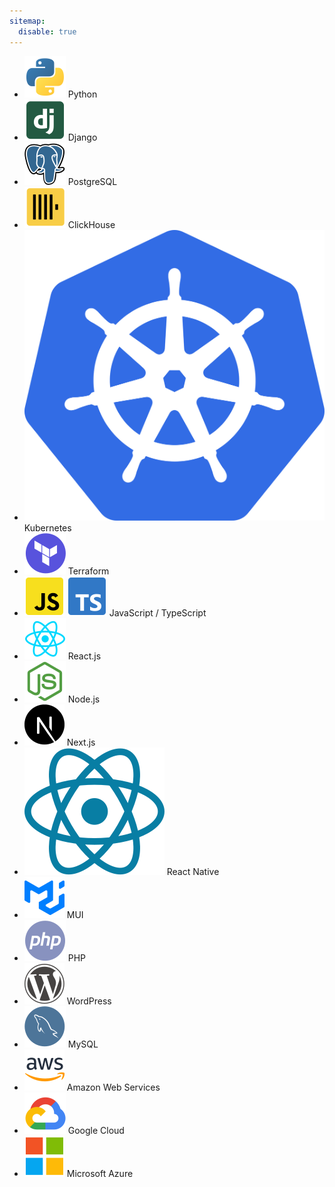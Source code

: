 ```yaml
---
sitemap:
  disable: true
---
```

- ![Python](img/python.svg) Python
- ![Django](img/django.svg) Django
- ![PostgreSQL](img/postgres.svg) PostgreSQL
- ![ClickHouse](img/clickhouse.svg) ClickHouse
- ![Kubernetes](img/kubernetes.svg) Kubernetes
- ![Terraform](img/terraform.svg) Terraform
- ![JavaScript](img/js.svg) ![JavaScript](img/ts.svg) JavaScript / TypeScript
- ![React](img/react.svg) React.js
- ![Node.js](img/node.svg) Node.js
- ![Next.js](img/nextjs.svg) Next.js
- ![React Native](img/react-native.svg) React Native
- ![MUI](img/mui.svg) MUI
- ![PHP](img/php.svg) PHP
- ![WordPress](img/wordpress.svg) WordPress
- ![MySQL](img/mysql.svg) MySQL
- ![Amazon Web Services](img/aws.svg) Amazon Web Services
- ![Google Cloud](img/gcp.svg) Google Cloud
- ![Microsoft Azure](img/microsoft.svg) Microsoft Azure
